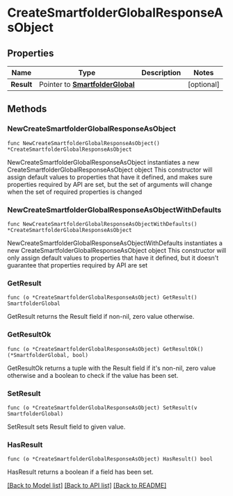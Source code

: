 # CreateSmartfolderGlobalResponseAsObject

## Properties

Name | Type | Description | Notes
------------ | ------------- | ------------- | -------------
**Result** | Pointer to [**SmartfolderGlobal**](SmartfolderGlobal.md) |  | [optional] 

## Methods

### NewCreateSmartfolderGlobalResponseAsObject

`func NewCreateSmartfolderGlobalResponseAsObject() *CreateSmartfolderGlobalResponseAsObject`

NewCreateSmartfolderGlobalResponseAsObject instantiates a new CreateSmartfolderGlobalResponseAsObject object
This constructor will assign default values to properties that have it defined,
and makes sure properties required by API are set, but the set of arguments
will change when the set of required properties is changed

### NewCreateSmartfolderGlobalResponseAsObjectWithDefaults

`func NewCreateSmartfolderGlobalResponseAsObjectWithDefaults() *CreateSmartfolderGlobalResponseAsObject`

NewCreateSmartfolderGlobalResponseAsObjectWithDefaults instantiates a new CreateSmartfolderGlobalResponseAsObject object
This constructor will only assign default values to properties that have it defined,
but it doesn't guarantee that properties required by API are set

### GetResult

`func (o *CreateSmartfolderGlobalResponseAsObject) GetResult() SmartfolderGlobal`

GetResult returns the Result field if non-nil, zero value otherwise.

### GetResultOk

`func (o *CreateSmartfolderGlobalResponseAsObject) GetResultOk() (*SmartfolderGlobal, bool)`

GetResultOk returns a tuple with the Result field if it's non-nil, zero value otherwise
and a boolean to check if the value has been set.

### SetResult

`func (o *CreateSmartfolderGlobalResponseAsObject) SetResult(v SmartfolderGlobal)`

SetResult sets Result field to given value.

### HasResult

`func (o *CreateSmartfolderGlobalResponseAsObject) HasResult() bool`

HasResult returns a boolean if a field has been set.


[[Back to Model list]](../README.md#documentation-for-models) [[Back to API list]](../README.md#documentation-for-api-endpoints) [[Back to README]](../README.md)


